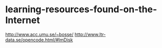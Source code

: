 # learning-resources-found-on-the-Internet
http://www.acc.umu.se/~bosse/
http://www.ltr-data.se/opencode.html/#ImDisk
